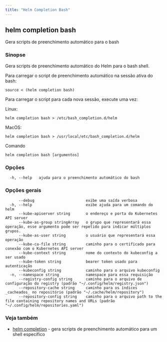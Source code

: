 ```yaml
---
title: "Helm Completion Bash"
---
```


## helm completion bash

Gera scripts de preenchimento automático para o bash

### Sinopse

Gera scripts de preenchimento automático do Helm para o bash shell.

Para carregar o script de preenchimento automático na sessão ativa do bash:

```
source < (helm completion bash)
```

Para carregar o script para cada nova sessão, execute uma vez:

Linux:

```
helm completion bash > /etc/bash_completion.d/helm
```
MacOS:

```
helm completion bash > /usr/local/etc/bash_completion.d/helm
```

Comando
```
helm completion bash [argumentos]
```

### Opções

```
  -h, --help   ajuda para o preenchimento automático do bash
```

### Opções gerais

```
      --debug                       exibe uma saída verbosa
  -h, --help                        exibe ajuda para um comando do helm
      --kube-apiserver string       o endereço e porta do Kubernetes API server
      --kube-as-group stringArray   o grupo que representará essa operação, esse argumento pode ser repetido para indicar múltiplos grupos.
      --kube-as-user string         o usuário que representará essa operação
      --kube-ca-file string         caminho para o certificado para conexão com o Kubernetes API server
      --kube-context string         nome do contexto do kubeconfig a ser usado
      --kube-token string           bearer token usado para autenticação
      --kubeconfig string           caminho para o arquivo kubeconfig
  -n, --namespace string            namespace para essa requisição
      --registry-config string      caminho para o arquivo de configuração do registry (padrão "~/.config/helm/registry.json")
      --repository-cache string     caminho para os índices _cacheados_ no repositório (padrão "~/.cache/helm/repository")
      --repository-config string    caminho para o arquivo path to the file containing repository names and URLs (padrão "~/.config/helm/repositories.yaml")
```

### Veja também

* [helm completion](helm_completion.md)	 - gera scripts de preenchimento automático para um shell específico
